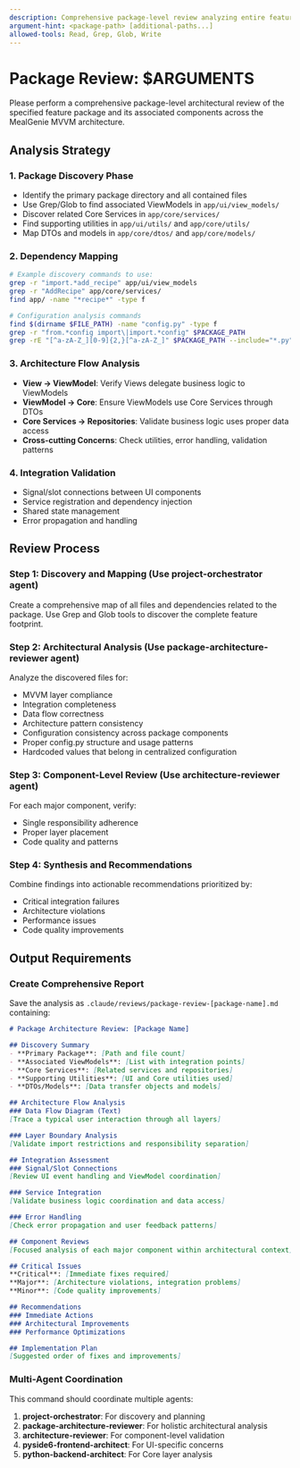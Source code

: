 ```yaml
---
description: Comprehensive package-level review analyzing entire features across MVVM layers with integration validation
argument-hint: <package-path> [additional-paths...]
allowed-tools: Read, Grep, Glob, Write
---
```


# Package Review: $ARGUMENTS

Please perform a comprehensive package-level architectural review of the specified feature package and its associated components across the MealGenie MVVM architecture.

## Analysis Strategy

### 1. Package Discovery Phase
- Identify the primary package directory and all contained files
- Use Grep/Glob to find associated ViewModels in `app/ui/view_models/`
- Discover related Core Services in `app/core/services/`
- Find supporting utilities in `app/ui/utils/` and `app/core/utils/`
- Map DTOs and models in `app/core/dtos/` and `app/core/models/`

### 2. Dependency Mapping
```bash
# Example discovery commands to use:
grep -r "import.*add_recipe" app/ui/view_models
grep -r "AddRecipe" app/core/services/
find app/ -name "*recipe*" -type f

# Configuration analysis commands
find $(dirname $FILE_PATH) -name "config.py" -type f
grep -r "from.*config import\|import.*config" $PACKAGE_PATH
grep -rE "[^a-zA-Z_][0-9]{2,}[^a-zA-Z_]" $PACKAGE_PATH --include="*.py" | grep -v config.py
```

### 3. Architecture Flow Analysis
- **View → ViewModel**: Verify Views delegate business logic to ViewModels
- **ViewModel → Core**: Ensure ViewModels use Core Services through DTOs
- **Core Services → Repositories**: Validate business logic uses proper data access
- **Cross-cutting Concerns**: Check utilities, error handling, validation patterns

### 4. Integration Validation
- Signal/slot connections between UI components
- Service registration and dependency injection
- Shared state management
- Error propagation and handling

## Review Process

### Step 1: Discovery and Mapping (Use project-orchestrator agent)
Create a comprehensive map of all files and dependencies related to the package. Use Grep and Glob tools to discover the complete feature footprint.

### Step 2: Architectural Analysis (Use package-architecture-reviewer agent)
Analyze the discovered files for:
- MVVM layer compliance
- Integration completeness
- Data flow correctness
- Architecture pattern consistency
- Configuration consistency across package components
- Proper config.py structure and usage patterns
- Hardcoded values that belong in centralized configuration

### Step 3: Component-Level Review (Use architecture-reviewer agent)
For each major component, verify:
- Single responsibility adherence
- Proper layer placement
- Code quality and patterns

### Step 4: Synthesis and Recommendations
Combine findings into actionable recommendations prioritized by:
- Critical integration failures
- Architecture violations
- Performance issues
- Code quality improvements

## Output Requirements

### Create Comprehensive Report
Save the analysis as `.claude/reviews/package-review-[package-name].md` containing:

```markdown
# Package Architecture Review: [Package Name]

## Discovery Summary
- **Primary Package**: [Path and file count]
- **Associated ViewModels**: [List with integration points]
- **Core Services**: [Related services and repositories]
- **Supporting Utilities**: [UI and Core utilities used]
- **DTOs/Models**: [Data transfer objects and models]

## Architecture Flow Analysis
### Data Flow Diagram (Text)
[Trace a typical user interaction through all layers]

### Layer Boundary Analysis
[Validate import restrictions and responsibility separation]

## Integration Assessment
### Signal/Slot Connections
[Review UI event handling and ViewModel coordination]

### Service Integration
[Validate business logic coordination and data access]

### Error Handling
[Check error propagation and user feedback patterns]

## Component Reviews
[Focused analysis of each major component within architectural context]

## Critical Issues
**Critical**: [Immediate fixes required]
**Major**: [Architecture violations, integration problems]
**Minor**: [Code quality improvements]

## Recommendations
### Immediate Actions
### Architectural Improvements
### Performance Optimizations

## Implementation Plan
[Suggested order of fixes and improvements]
```

### Multi-Agent Coordination
This command should coordinate multiple agents:
1. **project-orchestrator**: For discovery and planning
2. **package-architecture-reviewer**: For holistic architectural analysis
3. **architecture-reviewer**: For component-level validation
4. **pyside6-frontend-architect**: For UI-specific concerns
5. **python-backend-architect**: For Core layer analysis
